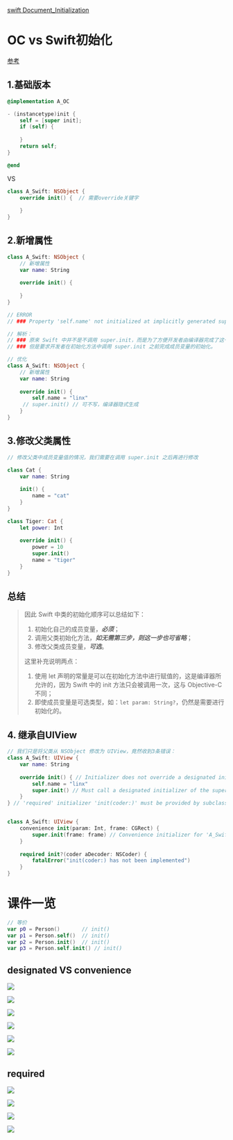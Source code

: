 [swift Document_Initialization](https://docs.swift.org/swift-book/LanguageGuide/Initialization.html#//apple_ref/doc/uid/TP40014097-CH18-ID216)



# OC vs Swift初始化

[参考](https://www.jianshu.com/p/fb1a91600468)

## 1.基础版本

```objective-c
@implementation A_OC

- (instancetype)init {
    self = [super init];
    if (self) {
      
    }
    return self;
}

@end
```

VS

```swift
class A_Swift: NSObject {
    override init() {  // 需要override关键字
        
    }
}
```



## 2.新增属性

```swift
class A_Swift: NSObject {
    // 新增属性
    var name: String
    
    override init() {
        
    }
}

// ERROR
// ### Property 'self.name' not initialized at implicitly generated super.init call

// 解析：
// ### 原来 Swift 中并不是不调用 super.init，而是为了方便开发者由编译器完成了这一步，
// ### 但是要求开发者在初始化方法中调用 super.init 之前完成成员变量的初始化。

// 优化
class A_Swift: NSObject {
    // 新增属性
    var name: String
    
    override init() {
        self.name = "linx"
     // super.init() // 可不写，编译器隐式生成 
    }
}
```



## 3.修改父类属性

```swift
// 修改父类中成员变量值的情况，我们需要在调用 super.init 之后再进行修改

class Cat {
    var name: String
    
    init() {
        name = "cat"
    }
}

class Tiger: Cat {
    let power: Int
    
    override init() {
        power = 10
        super.init()
        name = "tiger"
    }
}
```



## 总结

> 因此 Swift 中类的初始化顺序可以总结如下：
>
> 1. 初始化自己的成员变量，***必须***；
> 2. 调用父类初始化方法，***如无需第三步，则这一步也可省略***；
> 3. 修改父类成员变量，***可选***。
>
> 
>
> 这里补充说明两点：
>
> 1. 使用 let 声明的常量是可以在初始化方法中进行赋值的，这是编译器所允许的，因为 Swift 中的 init 方法只会被调用一次，这与 Objective-C 不同；
> 2. 即使成员变量是可选类型，如：`let param: String?`，仍然是需要进行初始化的。



## 4. 继承自UIView

```swift
// 我们只是将父类从 NSObject 修改为 UIView，竟然收到3条错误：
class A_Swift: UIView {
    var name: String
    
    override init() { // Initializer does not override a designated initializer from its superclass
        self.name = "linx" 
        super.init() // Must call a designated initializer of the superclass 'UIView'
    }
} // 'required' initializer 'init(coder:)' must be provided by subclass of 'UIView'


class A_Swift: UIView {
    convenience init(param: Int, frame: CGRect) {
        super.init(frame: frame) // Convenience initializer for 'A_Swift' must delegate (with 'self.init') rather than chaining to a superclass initializer (with 'super.init')
    }
    
    required init?(coder aDecoder: NSCoder) {
        fatalError("init(coder:) has not been implemented")
    }
}
```





# 课件一览

```swift
// 等价
var p0 = Person()		// init()
var p1 = Person.self()	// init()
var p2 = Person.init()	// init()
var p3 = Person.self.init()	// init()
```



## designated VS convenience

![](media_010Init/001.png)



![](media_010Init/002.png)



![](media_010Init/003.png)



![](media_010Init/004.png)



![](media_010Init/005.png)



![](media_010Init/006.png)



## required

![](media_010Init/007.png)



![](media_010Init/008.png)



![](media_010Init/009.png)



![](media_010Init/010.png)

